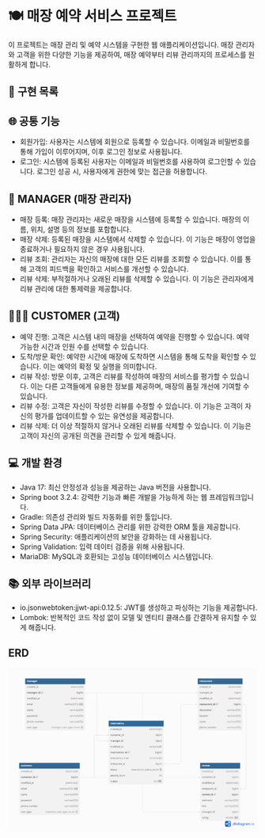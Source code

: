 # 🍽 매장 예약 서비스 프로젝트
이 프로젝트는 매장 관리 및 예약 시스템을 구현한 웹 애플리케이션입니다. 매장 관리자와 고객을 위한 다양한 기능을 제공하여, 매장 예약부터 리뷰 관리까지의 프로세스를 원활하게 합니다.
## 📜 구현 목록
## **🌐 공통 기능**
  - 회원가입: 사용자는 시스템에 회원으로 등록할 수 있습니다. 이메일과 비밀번호를 통해 가입이 이루어지며, 이후 로그인 정보로 사용됩니다.
  - 로그인: 시스템에 등록된 사용자는 이메일과 비밀번호를 사용하여 로그인할 수 있습니다. 로그인 성공 시, 사용자에게 권한에 맞는 접근을 허용합니다.
## **👔 MANAGER (매장 관리자)**
  - 매장 등록: 매장 관리자는 새로운 매장을 시스템에 등록할 수 있습니다. 매장의 이름, 위치, 설명 등의 정보를 포함합니다.
  - 매장 삭제: 등록된 매장을 시스템에서 삭제할 수 있습니다. 이 기능은 매장이 영업을 종료하거나 필요하지 않은 경우 사용됩니다.
  - 리뷰 조회: 관리자는 자신의 매장에 대한 모든 리뷰를 조회할 수 있습니다. 이를 통해 고객의 피드백을 확인하고 서비스를 개선할 수 있습니다.
  - 리뷰 삭제: 부적절하거나 오래된 리뷰를 삭제할 수 있습니다. 이 기능은 관리자에게 리뷰 관리에 대한 통제력을 제공합니다.

## **🧑‍🤝‍🧑 CUSTOMER (고객)**
  - 예약 진행: 고객은 시스템 내의 매장을 선택하여 예약을 진행할 수 있습니다. 예약 가능한 시간과 인원 수를 선택할 수 있습니다.
  - 도착/방문 확인: 예약한 시간에 매장에 도착하면 시스템을 통해 도착을 확인할 수 있습니다. 이는 예약의 확정 및 실행을 의미합니다.
  - 리뷰 작성: 방문 이후, 고객은 리뷰를 작성하여 매장의 서비스를 평가할 수 있습니다. 이는 다른 고객들에게 유용한 정보를 제공하며, 매장의 품질 개선에 기여할 수 있습니다.
  - 리뷰 수정: 고객은 자신이 작성한 리뷰를 수정할 수 있습니다. 이 기능은 고객이 자신의 평가를 업데이트할 수 있는 유연성을 제공합니다.
  - 리뷰 삭제: 더 이상 적절하지 않거나 오래된 리뷰를 삭제할 수 있습니다. 이 기능은 고객이 자신의 공개된 의견을 관리할 수 있게 해줍니다.
## 💻 개발 환경
- Java 17: 최신 안정성과 성능을 제공하는 Java 버전을 사용합니다.
- Spring boot 3.2.4: 강력한 기능과 빠른 개발을 가능하게 하는 웹 프레임워크입니다.
- Gradle: 의존성 관리와 빌드 자동화를 위한 툴입니다.
- Spring Data JPA: 데이터베이스 관리를 위한 강력한 ORM 툴을 제공합니다.
- Spring Security: 애플리케이션의 보안을 강화하는 데 사용됩니다.
- Spring Validation: 입력 데이터 검증을 위해 사용됩니다.
- MariaDB: MySQL과 호환되는 고성능 데이터베이스 시스템입니다.
## 📚 외부 라이브러리
- io.jsonwebtoken:jjwt-api:0.12.5: JWT를 생성하고 파싱하는 기능을 제공합니다.
- Lombok: 반복적인 코드 작성 없이 모델 및 엔티티 클래스를 간결하게 유지할 수 있게 해줍니다.

## ERD
![ERD](https://github.com/kyoo0115/Restaurant-Management/blob/main/png/ERD.png)
